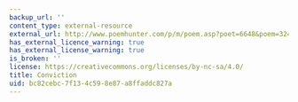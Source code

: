 ```yaml
---
backup_url: ''
content_type: external-resource
external_url: http://www.poemhunter.com/p/m/poem.asp?poet=6648&poem=32451
has_external_licence_warning: true
has_external_license_warning: true
is_broken: ''
license: https://creativecommons.org/licenses/by-nc-sa/4.0/
title: Conviction
uid: bc82cebc-7f13-4c59-8e87-a8ffaddc827a
---
```

